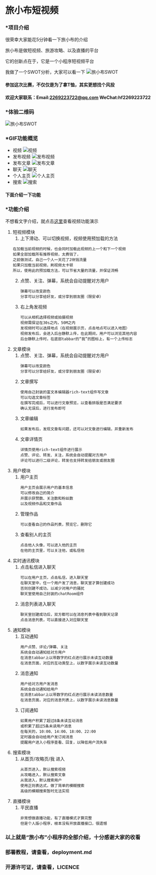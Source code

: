# 旅小布短视频

### *项目介绍

   很荣幸大家能花5分钟看一下旅小布的介绍
   
   旅小布是做短视频、旅游攻略、以及直播的平台
   
   它的创新点在于，它是一个小程序短视频平台
   
   我做了一个SWOT分析，大家可以看一下
   ![旅小布SWOT](https://7261-radar-001-1301012637.tcb.qcloud.la/SWOT.png)
   
#### 参加这次比赛，不仅仅是为了拿T恤，其实更想找个风投
#### 欢迎大家联系：Email:2269223722@qq.com    WeChat:hf2269223722


### *体验二维码
   ![旅小布SWOT](https://7261-radar-001-1301012637.tcb.qcloud.la/SWOT.png)
   
### *GIF功能概览
   - 视频
   ![视频](https://7261-radar-001-1301012637.tcb.qcloud.la/SWOT.png)
   - 发布视频
   ![发布视频](https://7261-radar-001-1301012637.tcb.qcloud.la/SWOT.png)
   - 发布文章
   ![发布文章](https://7261-radar-001-1301012637.tcb.qcloud.la/SWOT.png)
   - 聊天
   ![聊天](https://7261-radar-001-1301012637.tcb.qcloud.la/SWOT.png)
   - 个人主页
   ![个人主页](https://7261-radar-001-1301012637.tcb.qcloud.la/SWOT.png)
   - 搜索
   ![搜索](https://7261-radar-001-1301012637.tcb.qcloud.la/SWOT.png)

#### 下面介绍一下功能

### *功能介绍

   不想看文字介绍，就点击[这里](https://dxkf.shop)查看视频功能演示

   1. 短视频模块
      1. 上下滑动、可以切换视频，视频使用预加载的方法
	   ```
	   在加载当前视频的时候，也会同时加载此视频的上一个和下一个视频
	   如果全部加载所有推荐视频，太费钱了，
	   之前做测试，自己一个人一天花了2块钱流量
	   如果只加载当前视频，刷视频太卡顿
	   所以，使用此的预加载方法，可以节省大量的流量，并保证流畅
	   ```
      2. 点赞、关注、弹幕，系统会自动提醒对方用户
	     ```
		 弹幕可以改变颜色
		 分享可以分享给好友，或分享到朋友圈（限安卓）
		 ```
	  3. 右上角发视频
         ```
		 可以从相机选择视频或拍摄视频
		 视频需保证在30s之内，50M之内
		 发视频时可以选择地点（在视频展示页，点击地点可以进入地图）
		 视频发布后，会进入后台静默上传，在此期间，用户可以浏览其他内容
		 后台静默上传时，在底部tabbar的“我”的图标上，有一个上传标志
         ```
   2. 文章模块
      1. 点赞、关注、弹幕，系统会自动提醒对方用户
	     ```
		 弹幕可以改变颜色
		 分享可以分享给好友，或分享到朋友圈（限安卓）
		 ```
	  2. 文章撰写
	     ```
		 使用自己封装的富文本编辑器rich-text组件写文章
		 可以勾选文章标签
		 在撰写完成后，可以进行文章预览，以查看排版是否满足要求
		 确认无误后，进行发布即可
		 ```
	  3. 文章编辑
	     ```
		 如果发布后，发现文章有问题，还可以对文章进行编辑，并重新发布
	     ```
	  4. 文章详情页
	     ```
		 详情页使用rich-text组件进行展示
		 点赞、评论、转发、关注，系统会自动提醒对方用户
		 评论可以进行二级评论，转发也支持转发给朋友或朋友圈
	     ```
   3. 用户模块
      1. 用户主页
	     ```
		 用户主页会展示用户的基本信息
		 可以修改自己的简介
		 并展示获赞数、关注数和粉丝数
		 以及视频作品和文章作品
	     ```
	  2. 管理作品
	     ```
		 可以查看自己的作品列表，预览它，删除它
	     ```
	  3. 查看别人的主页
	     ```
		 点击他人头像，可以进入他的主页
		 在他的主页里，可以关注他，或私信他
	     ```
   4. 实时通讯模块
      1. 点击私信进入聊天
	     ```
		 可以在用户主页，点击私信，进入聊天室
		 在聊天室中，任一个用户发了消息，聊天室才算创建成功
		 否则创建不成功，以减少对用户的骚扰
		 聊天室使用自己封装的chatRoom组件
	     ```
	  2. 消息列表进入聊天
	     ```
		 聊天室创建成功后，双方都可以在消息列表中看到聊天记录
		 点击消息列表，可以直接进入对应聊天室
	     ```
   5. 通知模块
      1. 互动通知
	     ```
		 用户点赞、评论/弹幕、关注
		 系统会自动通知给对方用户
		 在消息tabbar上以带数字的红点进行展示未读互动数量
		 在消息页面，对应的互动类型上，以数字展示未读互动数量
	     ```
	  2. 消息通知
	     ```
		 用户给对方用户发消息
		 系统会自动通知给用户
		 在消息tabbar上以带数字的红点进行展示未读消息数量
		 在消息页面，对应的消息列表上，以数字展示未读消息数量
	     ```
	  3. 订阅通知
	     ```
		 如果用户积累了超过8条未读互动消息
		 或积累了超过5条未读用户消息
		 在每天的，10:00、14:00、18:00、22:00
		 定时器会自动给用户发订阅消息
		 提醒用户进入小程序查看、回复，以降低用户流失率
	     ```
   6. 搜索模块
      1. 从首页/攻略页/我 进入
	     ```
		 从首页进入，默认搜索视频
		 从攻略进入，默认搜索文章
		 从我进入，默认搜索用户
		 使用正则表达式，做了简单的模糊搜索
		 高级的模糊搜索暂时无法实现
	     ```
   7. 直播模块
      1. 平民直播
	     ```
		 非常想做直播功能，有了直播模式才算完整
		 但是个人版小程序，根本没有开放直播接口，很遗憾
	     ```

### 以上就是“旅小布”小程序的全部介绍，十分感谢大家的收看

### 部署教程，请查看，deployment.md

### 开源许可证，请查看，LICENCE